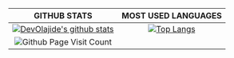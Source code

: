 |GITHUB STATS|MOST USED LANGUAGES|
|:---:|:---:|
|[![DevOlajide's github stats](https://github-readme-stats.vercel.app/api?username=ezzeldinadel&hide=issues&count_private=true&show_icons=true&theme=tokyonight)](https://github.com/anuraghazra/github-readme-stats)|[![Top Langs](https://github-readme-stats.vercel.app/api/top-langs/?username=ezzeldinadel&hide=Rich%20Text%20Format,html,css&langs_count=10&layout=compact&theme=tokyonight)](https://github.com/anuraghazra/github-readme-stats)|
|![Github Page Visit Count](https://komarev.com/ghpvc/?username=ezzeldinadel)||

